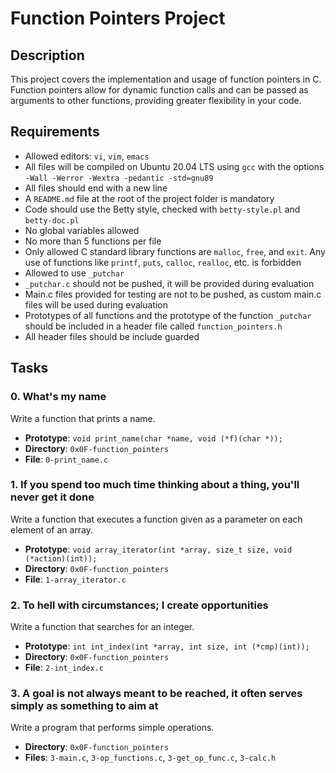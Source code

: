 # Function Pointers Project

## Description
This project covers the implementation and usage of function pointers in C. Function pointers allow for dynamic function calls and can be passed as arguments to other functions, providing greater flexibility in your code.

## Requirements
- Allowed editors: `vi`, `vim`, `emacs`
- All files will be compiled on Ubuntu 20.04 LTS using `gcc` with the options `-Wall -Werror -Wextra -pedantic -std=gnu89`
- All files should end with a new line
- A `README.md` file at the root of the project folder is mandatory
- Code should use the Betty style, checked with `betty-style.pl` and `betty-doc.pl`
- No global variables allowed
- No more than 5 functions per file
- Only allowed C standard library functions are `malloc`, `free`, and `exit`. Any use of functions like `printf`, `puts`, `calloc`, `realloc`, etc. is forbidden
- Allowed to use `_putchar`
- `_putchar.c` should not be pushed, it will be provided during evaluation
- Main.c files provided for testing are not to be pushed, as custom main.c files will be used during evaluation
- Prototypes of all functions and the prototype of the function `_putchar` should be included in a header file called `function_pointers.h`
- All header files should be include guarded

## Tasks

### 0. What's my name
Write a function that prints a name.

- **Prototype**: `void print_name(char *name, void (*f)(char *));`
- **Directory**: `0x0F-function_pointers`
- **File**: `0-print_name.c`

### 1. If you spend too much time thinking about a thing, you'll never get it done
Write a function that executes a function given as a parameter on each element of an array.

- **Prototype**: `void array_iterator(int *array, size_t size, void (*action)(int));`
- **Directory**: `0x0F-function_pointers`
- **File**: `1-array_iterator.c`

### 2. To hell with circumstances; I create opportunities
Write a function that searches for an integer.

- **Prototype**: `int int_index(int *array, int size, int (*cmp)(int));`
- **Directory**: `0x0F-function_pointers`
- **File**: `2-int_index.c`

### 3. A goal is not always meant to be reached, it often serves simply as something to aim at
Write a program that performs simple operations.

- **Directory**: `0x0F-function_pointers`
- **Files**: `3-main.c`, `3-op_functions.c`, `3-get_op_func.c`, `3-calc.h`

